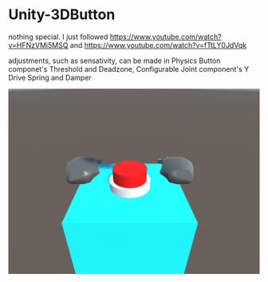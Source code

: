 # Unity-3DButton
nothing special. I just followed https://www.youtube.com/watch?v=HFNzVMi5MSQ and https://www.youtube.com/watch?v=fTtLY0JdVqk

adjustments, such as sensativity, can be made in Physics Button componet's Threshold and Deadzone, Configurable Joint component's Y Drive Spring and Damper


![Sample](https://github.com/naomichoy/Unity-3DButton/blob/main/leapmotion_button.png)
